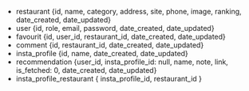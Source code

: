 * restaurant {id, name, category, address, site, phone, image, ranking, date_created, date_updated}
* user {id, role, email, password, date_created, date_updated}
* favourit {id, user_id, restaurant_id, date_created, date_updated}
* comment {id, restaurant_id, date_created, date_updated}
* insta_profile {id, name, date_created, date_updated}
* recommendation {user_id, insta_profile_id: null, name, note, link, is_fetched: 0, date_created, date_updated}
* insta_profile_restaurant { insta_profile_id, restaurant_id }